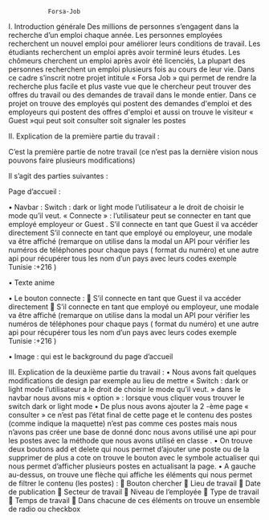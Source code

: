                Forsa-Job
I.	Introduction générale
    Des millions de personnes s’engagent dans la recherche d’un emploi chaque année. Les personnes employées recherchent un nouvel emploi pour améliorer leurs conditions de travail. Les étudiants recherchent un emploi après avoir terminé leurs études. Les chômeurs cherchent un emploi après avoir été licenciés, La plupart des personnes recherchent un emploi plusieurs fois au cours de leur vie.
    Dans ce cadre s’inscrit notre projet intitule « Forsa Job » qui permet de rendre la recherche plus facile et plus vaste vue que le chercheur peut trouver des offres du travail ou des demandes de travail dans le monde entier.
  Dans ce projet on trouve des employés qui postent des demandes d'emploi et des employeurs qui postent des offres d'emploi et aussi on trouve le visiteur «  Guest »qui peut soit consulter soit signaler les postes



II.	Explication de la première partie du travail :

  C’est la première partie de notre travail (ce n’est pas la dernière vision nous pouvons faire plusieurs modifications)
  
Il s’agit des parties suivantes :

  Page d’accueil :
  
•	Navbar : 
Switch : dark or light mode l’utilisateur a le droit de choisir le mode qu’il veut.
« Connecte » : l’utilisateur peut se connecter en tant que employé employeur or Guest .
     S’il connecte en tant que Guest il va accéder   directement 
     S’il connecte en tant que employé ou employeur, une modale va être affiché (remarque on   utilise dans la modal un API pour vérifier les numéros de téléphones pour chaque pays ( format du numéro) et une autre api  pour récupérer tous les nom d’un pays avec leurs codes exemple Tunisie :+216 )
     
•	Texte anime 

•	Le bouton connecte :
	S’il connecte en tant que Guest il va accéder   directement 
	S’il connecte en tant que employé ou employeur, une modale va être affiché (remarque on   utilise dans la modal un API pour vérifier les numéros de téléphones pour chaque pays ( format du numéro) et une autre api  pour récupérer tous les nom d’un pays avec leurs codes exemple Tunisie :+216 ) 

•	Image :  qui est le background du page d’accueil 
 
III.	Explication de la deuxième partie du travail :
•	Nous avons fait quelques modifications
de design par exemple au lieu de mettre « Switch : dark or light mode l’utilisateur a le droit de choisir le mode qu’il veut. » dans le navbar nous avons mis « option » :  lorsque vous cliquer vous trouver le switch dark or light mode 
•	De plus nous avons ajouter la 2 -ème page « consulter » ce n’est pas l’état final de cette page et le contenu des postes (comme indique la maquette) n’est pas comme ces postes mais nous n’avons pas créer une base de donné donc nous avons utilisé une api pour les postes avec la méthode que nous avons utilisé en classe .
•	On trouve deux boutons add et delete qui nous permet d’ajouter une poste ou de la supprimer de plus a cote on trouve le bouton avec le symbole actualiser qui nous permet d’afficher plusieurs postes en actualisant la page.
•	A gauche au-dessus, on trouve une flèche qui affiche les éléments qui nous permet de filtrer le contenu (les postes) :
	Bouton chercher
	Lieu de travail
	Date de publication
	Secteur de travail
	Niveau de l’employée
	Type de travail
	Temps de travail
	Dans chacune de ces éléments on trouve un ensemble de radio ou checkbox




